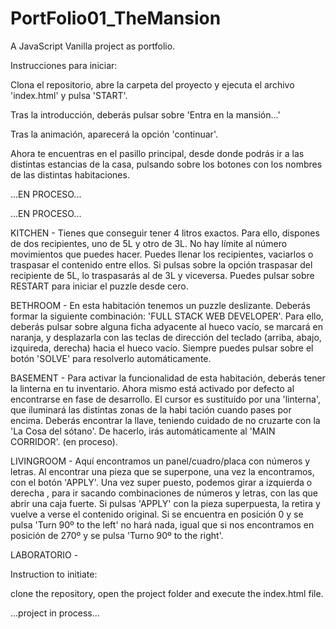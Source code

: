 # PortFolio01_TheMansion

A JavaScript Vanilla project as portfolio.

Instrucciones para iniciar:

  Clona el repositorio, abre la carpeta del proyecto y ejecuta el archivo 'index.html' y pulsa 'START'.

  Tras la introducción, deberás pulsar sobre 'Entra en la mansión...'

  Tras la animación, aparecerá la opción 'continuar'.

  Ahora te encuentras en el pasillo principal, desde donde podrás ir a las distintas estancias de la casa, pulsando sobre los botones con los nombres de las distintas habitaciones.

...EN PROCESO...

...EN PROCESO...

KITCHEN - 
                Tienes que conseguir tener 4 litros exactos. Para ello, dispones de dos recipientes, uno de 5L y otro de 3L. No hay límite al
número movimientos que puedes hacer. Puedes llenar los recipientes, vaciarlos o traspasar el contenido entre ellos. Si pulsas sobre la opción
traspasar del recipiente de 5L, lo traspasarás al de 3L y viceversa. Puedes pulsar sobre RESTART para iniciar el puzzle desde cero.

BETHROOM - 
                En esta habitación tenemos un puzzle deslizante. Deberás formar la siguiente combinación: 'FULL STACK WEB DEVELOPER'.
Para ello, deberás pulsar sobre alguna ficha adyacente al hueco vacío, se marcará en naranja, y desplazarla con las teclas de dirección
del teclado (arriba, abajo, izquireda, derecha) hacia el hueco vacío. Siempre puedes pulsar sobre el botón 'SOLVE' para resolverlo
automáticamente.

BASEMENT - 
                Para activar la funcionalidad de esta habitación, deberás tener la linterna en tu inventario. Ahora mismo está activado 
por defecto al encontrarse en fase de desarrollo. El cursor es sustituido por una 'linterna', que iluminará las distintas zonas de la habi
tación cuando pases por encima. Deberás encontrar la llave, teniendo cuidado de no cruzarte con la 'La Cosa del sótano'. De hacerlo, irás automáticamente al 'MAIN CORRIDOR'. (en proceso).

LIVINGROOM - 
                Aquí encontramos un panel/cuadro/placa con números y letras. Al encontrar una pieza que se superpone, una vez la encontramos,
con el botón 'APPLY'. Una vez super puesto, podemos girar a izquierda o derecha , para ir sacando combinaciones de números y letras, con las que abrir una caja fuerte. Si pulsas 'APPLY' con la pieza superpuesta, la retira y vuelve a verse el contenido original. Si se encuentra en posición 0 y se pulsa 'Turn 90º to the left' no hará nada, igual que si nos encontramos en posición de 270º y se pulsa 'Turno 90º to the right'.

LABORATORIO - 
                <!-- ***EN PROCESO*** -->


Instruction to initiate:

  clone the repository, open the project folder and execute the index.html file.
  
  ...project in process...
